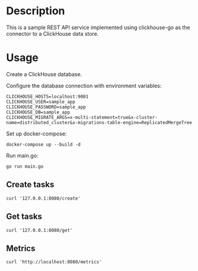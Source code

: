 # Description

This is a sample REST API service implemented using clickhouse-go as the connector to a ClickHouse data store.

# Usage

Create a ClickHouse database.

Configure the database connection with environment variables:

```text
CLICKHOUSE_HOSTS=localhost:9001
CLICKHOUSE_USER=sample_app
CLICKHOUSE_PASSWORD=sample_app
CLICKHOUSE_DB=sample_app
CLICKHOUSE_MIGRATE_ARGS=x-multi-statement=true&x-cluster-name=distributed_cluster&x-migrations-table-engine=ReplicatedMergeTree
```

Set up docker-compose:

```shell
docker-compose up --build -d
```

Run main.go:

```
go run main.go
```

## Create tasks

```shell
curl '127.0.0.1:8080/create'
```

## Get tasks

```shell
curl '127.0.0.1:8080/get'
```

## Metrics

```shell
curl 'http://localhost:8080/metrics'
```